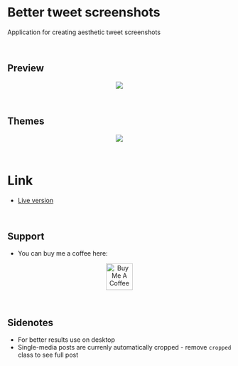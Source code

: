 # Better tweet screenshots
Application for creating aesthetic tweet screenshots

<br>

## Preview
<p align="center">
  <img src="https://user-images.githubusercontent.com/25122875/113517156-a7e2ab00-957e-11eb-8bd5-fcfd0fd0a248.png">
</p>

<br>

## Themes
<p align="center">
  <img src="https://user-images.githubusercontent.com/25122875/113517955-67d1f700-9583-11eb-840c-14aab39440c7.png">
</p>

<br>

# Link
- [Live version](http://bit.ly/better_tw_screenshots)

<br>

## Support
- You can buy me a coffee here: 
<p align="center">
  <a href="http://bit.ly/BuyMeACoffee-GitHub" target="_blank">
    <img src="https://cdn.buymeacoffee.com/buttons/v2/default-yellow.png" alt="Buy Me A Coffee" height="60px">
  </a>  
</p>

<br>

## Sidenotes
- For better results use on desktop
- Single-media posts are currenly automatically cropped - remove `cropped` class to see full post
